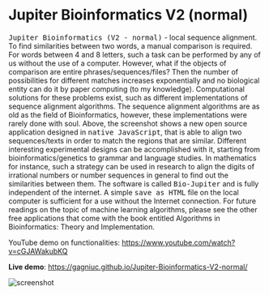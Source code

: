 # Jupiter Bioinformatics V2 (normal)
<kbd>Jupiter Bioinformatics (V2 - normal)</kbd> - local sequence alignment. To find similarities between two words, a manual comparison is required. For words between 4 and 8 letters, such a task can be performed by any of us without the use of a computer. However, what if the objects of comparison are entire phrases/sequences/files? Then the number of possibilities for different matches increases exponentially and no biological entity can do it by paper computing (to my knowledge). Computational solutions for these problems exist, such as different implementations of sequence alignment algorithms. The sequence alignment algorithms are as old as the field of Bioinformatics, however, these implementations were rarely done with soul. Above, the screenshot shows a new open source application designed in <kbd>native JavaScript</kbd>, that is able to align two sequences/texts in order to match the regions that are similar. Different interesting experimental designs can be accomplished with it, starting from bioinformatics/genetics to grammar and language studies. In mathematics for instance, such a strategy can be used in research to align the digits of irrational numbers or number sequences in general to find out the similarities between them. The software is called <kbd>Bio-Jupiter</kbd> and is fully independent of the internet. A simple <kbd>save as HTML</kbd> file on the local computer is sufficient for a use without the Internet connection. For future readings on the topic of machine learning algorithms, please see the other free applications that come with the book entitled Algorithms in Bioinformatics: Theory and Implementation.


YouTube demo on functionalities: https://www.youtube.com/watch?v=cGJAWakubKQ

**Live demo**: https://gagniuc.github.io/Jupiter-Bioinformatics-V2-normal/

![screenshot](https://github.com/Gagniuc/Jupiter-Bioinformatics-V2---normal-/blob/main/%5BG%5D%20Jupiter%20Bioinformatics%20(V2%20-%20normal).png)

